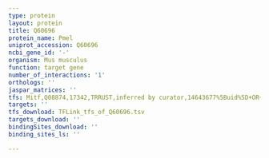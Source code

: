 ```yaml
---
type: protein
layout: protein
title: Q60696
protein_name: Pmel
uniprot_accession: Q60696
ncbi_gene_id: '-'
organism: Mus musculus
function: target gene
number_of_interactions: '1'
orthologs: ''
jaspar_matrices: ''
tfs: Mitf,Q08874,17342,TRRUST,inferred by curator,14643677%5Buid%5D+OR+29087512%5Buid%5D,Yes
targets: ''
tfs_download: TFLink_tfs_of_Q60696.tsv
targets_download: ''
bindingSites_download: ''
binding_sites_ls: ''

---
```

